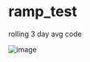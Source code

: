 # ramp_test
rolling 3 day avg code

![image](https://github.com/maxwellbade/ramp_test/assets/18491142/f5062369-e427-4ffb-aa08-926728f96049)
